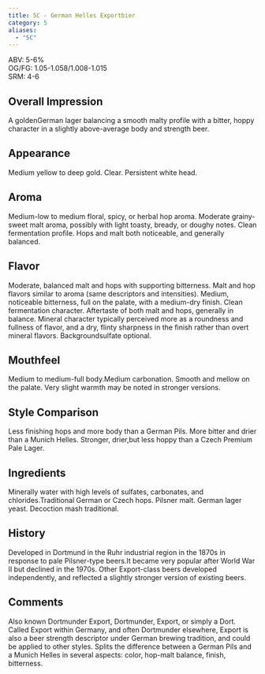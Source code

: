 ```yaml
---
title: 5C - German Helles Exportbier
category: 5
aliases: 
  - "5C"
---
```


ABV: 5-6%  
OG/FG: 1.05-1.058/1.008-1.015  
SRM: 4-6  

## Overall Impression
A goldenGerman lager balancing a smooth malty profile with a bitter, hoppy character in a slightly above-average body and strength beer.

## Appearance
Medium yellow to deep gold. Clear. Persistent white head.

## Aroma
Medium-low to medium floral, spicy, or herbal hop aroma. Moderate grainy-sweet malt aroma, possibly with light toasty, bready, or doughy notes. Clean fermentation profile. Hops and malt both noticeable, and generally balanced.

## Flavor
Moderate, balanced malt and hops with supporting bitterness. Malt and hop flavors similar to aroma (same descriptors and intensities). Medium, noticeable bitterness, full on the palate, with a medium-dry finish. Clean fermentation character. Aftertaste of both malt and hops, generally in balance. Mineral character typically perceived more as a roundness and fullness of flavor, and a dry, flinty sharpness in the finish rather than overt mineral flavors. Backgroundsulfate optional.

## Mouthfeel
Medium to medium-full body.Medium carbonation. Smooth and mellow on the palate. Very slight warmth may be noted in stronger versions.

## Style Comparison
Less finishing hops and more body than a German Pils. More bitter and drier than a Munich Helles. Stronger, drier,but less hoppy than a Czech Premium Pale Lager.

## Ingredients
Minerally water with high levels of sulfates, carbonates, and chlorides.Traditional German or Czech hops. Pilsner malt. German lager yeast. Decoction mash traditional.

## History
Developed in Dortmund in the Ruhr industrial region in the 1870s in response to pale Pilsner-type beers.It became very popular after World War II but declined in the 1970s. Other Export-class beers developed independently, and reflected a slightly stronger version of existing beers.

## Comments
Also known Dortmunder Export, Dortmunder, Export, or simply a Dort. Called Export within Germany, and often Dortmunder elsewhere, Export is also a beer strength descriptor under German brewing tradition, and could be applied to other styles. Splits the difference between a German Pils and a Munich Helles in several aspects: color, hop-malt balance, finish, bitterness.
